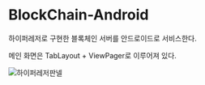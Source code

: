 # BlockChain-Android
하이퍼레저로 구현한 블록체인 서버를 안드로이드로 서비스한다.

메인 화면은 TabLayout + ViewPager로 이루어져 있다.

![하이퍼레저판넬](https://user-images.githubusercontent.com/12893887/63149264-8dbd2780-c03e-11e9-92fe-481899c6f1ce.png)
